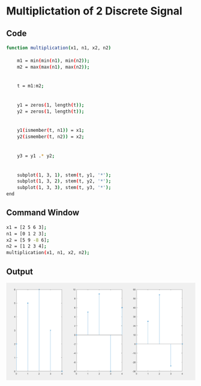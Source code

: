 # Multiplictation of 2 Discrete Signal


## Code 

```bash
function multiplication(x1, n1, x2, n2)
  
    m1 = min(min(n1), min(n2));
    m2 = max(max(n1), max(n2));
    
    
    t = m1:m2;
    

    y1 = zeros(1, length(t));
    y2 = zeros(1, length(t));
    
    
    y1(ismember(t, n1)) = x1;
    y2(ismember(t, n2)) = x2;
    
    
    y3 = y1 .* y2;
    
   
    subplot(1, 3, 1), stem(t, y1, '*');
    subplot(1, 3, 2), stem(t, y2, '*');
    subplot(1, 3, 3), stem(t, y3, '*');
end

```

## Command Window

```bash
x1 = [2 5 6 3];
n1 = [0 1 2 3];
x2 = [5 9 -8 6];
n2 = [1 2 3 4];
multiplication(x1, n1, x2, n2);
```

## Output 
<img src='../img/multi.png'>